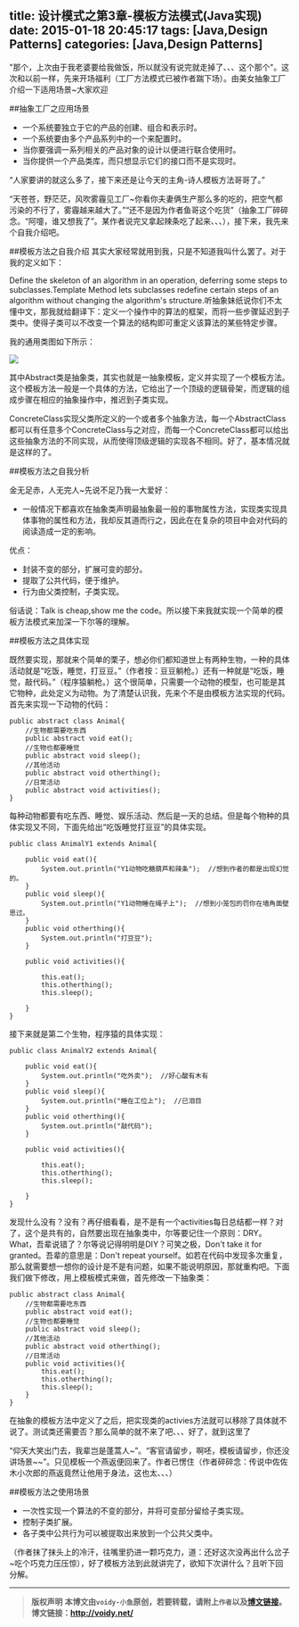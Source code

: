 title: 设计模式之第3章-模板方法模式(Java实现)
date: 2015-01-18 20:45:17
tags: [Java,Design Patterns]
categories: [Java,Design Patterns]
---
"那个，上次由于我老婆要给我做饭，所以就没有说完就走掉了、、、这个那个"。这次和以前一样，先来开场福利（工厂方法模式已被作者踹下场）。由美女抽象工厂介绍一下适用场景~大家欢迎

##抽象工厂之应用场景

* 一个系统要独立于它的产品的创建、组合和表示时。
* 一个系统要由多个产品系列中的一个来配置时。
* 当你要强调一系列相关的产品对象的设计以便进行联合使用时。
* 当你提供一个产品类库，而只想显示它们的接口而不是实现时。

“人家要讲的就这么多了，接下来还是让今天的主角-诗人模板方法哥哥了。”

“天苍苍，野茫茫，风吹雾霾见工厂~你看你夫妻俩生产那么多的吃的，把空气都污染的不行了，雾霾越来越大了。”“还不是因为作者鱼哥这个吃货”（抽象工厂碎碎念。“阿嚏，谁又想我了”。某作者说完又拿起辣条吃了起来、、、），接下来，我先来个自我介绍吧。

##模板方法之自我介绍
其实大家经常就用到我，只是不知道我叫什么罢了。对于我的定义如下：

Define the skeleton of an algorithm in an operation, deferring some steps to subclasses.Template Method lets subclasses redefine certain steps of an algorithm without changing the algorithm's structure.听抽象妹纸说你们不太懂中文，那我就给翻译下：定义一个操作中的算法的框架，而将一些步骤延迟到子类中。使得子类可以不改变一个算法的结构即可重定义该算法的某些特定步骤。

我的通用类图如下所示：

![](http://images.cnitblog.com/blog/666211/201501/181134537299904.jpg)

其中Abstract类是抽象类，其实也就是一抽象模板，定义并实现了一个模板方法。这个模板方法一般是一个具体的方法，它给出了一个顶级的逻辑骨架，而逻辑的组成步骤在相应的抽象操作中，推迟到子类实现。

ConcreteClass实现父类所定义的一个或者多个抽象方法，每一个AbstractClass都可以有任意多个ConcreteClass与之对应，而每一个ConcreteClass都可以给出这些抽象方法的不同实现，从而使得顶级逻辑的实现各不相同。好了，基本情况就是这样的了。

##模板方法之自我分析

金无足赤，人无完人~先说不足乃我一大爱好：

* 一般情况下都喜欢在抽象类声明最抽象最一般的事物属性方法，实现类实现具体事物的属性和方法，我却反其道而行之，因此在在复杂的项目中会对代码的阅读造成一定的影响。

优点：

* 封装不变的部分，扩展可变的部分。
* 提取了公共代码，便于维护。
* 行为由父类控制，子类实现。

俗话说：Talk is cheap,show me the code。所以接下来我就实现一个简单的模板方法模式来加深一下尔等的理解。

##模板方法之具体实现

既然要实现，那就来个简单的栗子，想必你们都知道世上有两种生物，一种的具体活动就是“吃饭，睡觉，打豆豆。”（作者按：豆豆躺枪。）还有一种就是“吃饭，睡觉，敲代码。”（程序猿躺枪。）这个很简单，只需要一个动物的模型，也可能是其它物种，此处定义为动物。为了清楚认识我，先来个不是由模板方法实现的代码。首先来实现一下动物的代码：　

	public abstract class Animal{
	    //生物都需要吃东西
	    public abstract void eat();
	    //生物也都要睡觉
	    public abstract void sleep();
	    //其他活动
	    public abstract void otherthing();
	    //日常活动
	    public abstract void activities();
	}

每种动物都要有吃东西、睡觉、娱乐活动、然后是一天的总结。但是每个物种的具体实现又不同，下面先给出“吃饭睡觉打豆豆”的具体实现。

	public class AnimalY1 extends Animal{
	
	    public void eat(){
	        System.out.println("Y1动物吃糖葫芦和辣条");  //想到作者的都是出现幻觉的。
	    } 
	    public void sleep(){
	        System.out.println("Y1动物睡在绳子上");  //想到小笼包的罚你在墙角面壁思过。
	    } 
	    public void otherthing(){
	        System.out.println("打豆豆");
	    } 
	
	    public void activities(){
	        
	        this.eat();
	        this.otherthing();
	        this.sleep();
	
	    }
	}

接下来就是第二个生物，程序猿的具体实现：　

	public class AnimalY2 extends Animal{
	
	    public void eat(){
	        System.out.println("吃外卖");  //好心酸有木有
	    } 
	    public void sleep(){
	        System.out.println("睡在工位上");  //已泪目
	    } 
	    public void otherthing(){
	        System.out.println("敲代码");
	    } 
	
	    public void activities(){
	        
	        this.eat();
	        this.otherthing();
	        this.sleep();
	
	    }
	}

发现什么没有？没有？再仔细看看，是不是有一个activities每日总结都一样？对了，这个是共有的，自然要出现在抽象类中，尔等要记住一个原则：DRY。What，吾辈说错了？尔等说记得明明是DIY？可笑之极，Don't take it for granted。吾辈的意思是：Don't repeat yourself。如若在代码中发现多次重复，那么就需要想一想你的设计是不是有问题，如果不能说明原因，那就重构吧。下面我们做下修改，用上模板模式来做，首先修改一下抽象类：

	public abstract class Animal{
	    //生物都需要吃东西
	    public abstract void eat();
	    //生物也都要睡觉
	    public abstract void sleep();
	    //其他活动
	    public abstract void otherthing();
	    //日常活动
	    public void activities(){
	        this.eat();
	        this.otherthing();
	        this.sleep();
	    }
	}
在抽象的模板方法中定义了之后，把实现类的activies方法就可以移除了具体就不说了。测试类还需要否？那么简单的就不来了吧、、、好了，就到这里了

“仰天大笑出门去，我辈岂是蓬蒿人~”。“客官请留步，啊呸，模板请留步，你还没讲场景~~”。只见模板一个燕返便回来了。作者已愣住（作者碎碎念：传说中佐佐木小次郎的燕返竟然让他用于身法，这也太、、、）

##模板方法之使用场景

* 一次性实现一个算法的不变的部分，并将可变部分留给子类实现。
* 控制子类扩展。
* 各子类中公共行为可以被提取出来放到一个公共父类中。

（作者抹了抹头上的冷汗，往嘴里扔进一颗巧克力，道：还好这次没再出什么岔子~吃个巧克力压压惊），好了模板方法到此就讲完了，欲知下次讲什么？且听下回分解。



---
> **版权声明**
> **本博文由`voidy-小鱼`原创，若要转载，请附上`作者`以及[博文链接](http://voidy.net)。**
> **博文链接：<http://voidy.net/>**

